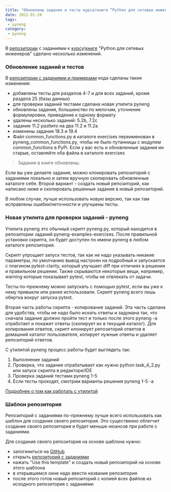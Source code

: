 ```yaml
---
title: "Обновлены задания и тесты курса/книги “Python для сетевых инженеров”"
date: 2021-01-28
tags:
 - pyneng
category:
 - pyneng
---
```


В [репозитории](https://github.com/natenka/pyneng-examples-exercises) с заданиями к [курсу](https://www.youtube.com/playlist?list=PLah0HUih_ZRnJFNdZsWr2pNWgYETauGXo)/[книге](https://pyneng.readthedocs.io/) "Python для сетевых инженеров" сделано несколько изменений.

### Обновление заданий и тестов

В [репозитории с заданиями и примерами](https://github.com/natenka/pyneng-examples-exercises) кода сделаны такие изменения:

* добавлены тесты для разделов 4-7 и для всех заданий, кроме раздела 25 (базы данных)
* для проверки заданий тестами сделана новая утилита pyneng
* обновлены задания, большинство по мелочам, уточнение формулировки, приведение к одному формату
* удалены несколько заданий: 5.2b, 7.2c
* задание 11.2 разбито на два 11.2 и 11.2a
* изменены задания 18.3 и 19.4
* Файл common_functions.py в каталоге exercises переименован в pyneng_common_functions.py, чтобы не было путанницы с модулем common_functions в PyPi. Если у вас есть и обновленные задания ии старые, оставляйте оба файла в каталоге exercises

> Задания в книге обновлены.

Если вы уже делаете задания, можно клонировать репозиторий с заданиями локально и затем вручную скопировать
обновленные каталоге себе. Второй вариант - создать новый репозиторий, как написано ниже и скопировать решенные задания
в новый репозиторий.

В любом случае, лучше использовать новую версию, так как там исправлены ошибки/неточности и улучшены тесты.

### Новая утилита для проверки заданий - pyneng

Утилита pyneng это обычный скрипт pyneng.py, который находится в репозитории заданий pyneng-examples-exercises.
После правильной установки скрипта, он будет доступен по имени pyneng в любом каталоге репозитория.

Скрипт упрощает запуск тестов, так как не надо указывать никакие параметры, по умолчанию
вывод настроен на подробный и запускается с плагином pytest-clarity, который улучшает diff
при отличиях в решении и правильном решении. Также скрываются некоторые вещи,
например, warning которые показывает pytest, чтобы не отвлекать от задачи.


Тесты по-прежнему можно запускать с помощью pytest, если вы уже к нему привыкли
или ранее использовали. Скрипт pyneng всего лишь обертка вокруг запуска pytest.


Вторая часть работы скрипта - копирование заданий. Эта часть сделана для удобства,
чтобы не надо было искать ответы и задумана так, что сначала задание должно пройти тест
и только после этого pyneng -a отработает и покажет ответы (скопирует их в текущий каталог).
Для копирования ответов, скрипт клонирует репозиторий ответов в домашний каталог
пользователя, копирует нужные ответы и удаляет репозиторий ответов.

С утилитой pyneng процесс работы будет выглядеть так:

1. Выполнение заданий
2. Проверка, что задание отрабатывает как нужно python task_4_2.py или запуск скрипта в редакторе/IDE
3. Проверка заданий тестами pyneng 1-5
4. Если тесты проходят, смотрим варианты решения pyneng 1-5 -a

[Подробнее о том как работать с утилитой](https://pyneng.readthedocs.io/ru/latest/book/additional_info/pyneng.html)


### Шаблон репозитория

Репозиторий с заданиями по-прежнему лучше всего использовать как шаблон для создания
своего репозитория.
Это существенно облегчит создание своего репозитория и будет меньше нюансов при работе с заданиями.

Для создания своего репозитория на основе шаблона нужно:

-  залогиниться на [GitHub](https://github.com/)
-  открыть [репозиторий с заданиями](https://github.com/natenka/pyneng-examples-exercises)
-  нажать "Use this template" и создать новый репозиторий на основе этого шаблона
-  в открывшемся окне надо ввести название репозитория
-  после этого готов новый репозиторий с копией всех файлов из исходного репозитория с заданиями


